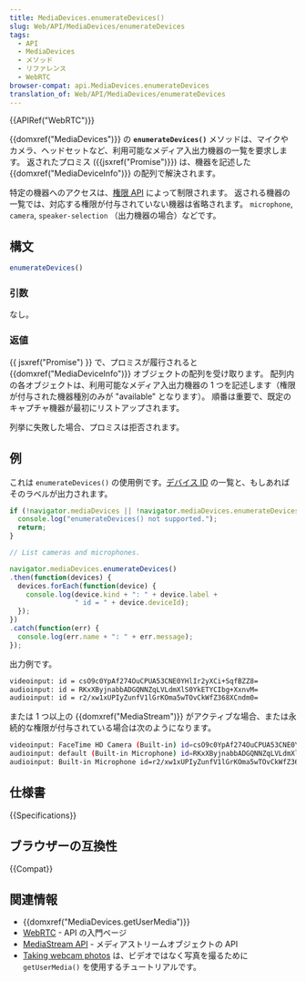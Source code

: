 ```yaml
---
title: MediaDevices.enumerateDevices()
slug: Web/API/MediaDevices/enumerateDevices
tags:
  - API
  - MediaDevices
  - メソッド
  - リファレンス
  - WebRTC
browser-compat: api.MediaDevices.enumerateDevices
translation_of: Web/API/MediaDevices/enumerateDevices
---
```

{{APIRef("WebRTC")}}

{{domxref("MediaDevices")}} の **`enumerateDevices()`** メソッドは、マイクやカメラ、ヘッドセットなど、利用可能なメディア入出力機器の一覧を要求します。
返されたプロミス ({{jsxref("Promise")}}) は、機器を記述した {{domxref("MediaDeviceInfo")}} の配列で解決されます。

特定の機器へのアクセスは、[権限 API](/ja/docs/Web/API/Permissions_API) によって制限されます。
返される機器の一覧では、対応する権限が付与されていない機器は省略されます。 `microphone`, `camera`, `speaker-selection` （出力機器の場合）などです。

## 構文

```js
enumerateDevices()
```

### 引数

なし。

### 返値

{{ jsxref("Promise") }} で、プロミスが履行されると {{domxref("MediaDeviceInfo")}} オブジェクトの配列を受け取ります。
配列内の各オブジェクトは、利用可能なメディア入出力機器の 1 つを記述します（権限が付与された機器種別のみが "available" となります）。
順番は重要で、既定のキャプチャ機器が最初にリストアップされます。

列挙に失敗した場合、プロミスは拒否されます。

## 例

これは `enumerateDevices()` の使用例です。[デバイス ID](/ja/docs/Web/API/MediaDeviceInfo/deviceId) の一覧と、もしあればそのラベルが出力されます。

```js
if (!navigator.mediaDevices || !navigator.mediaDevices.enumerateDevices) {
  console.log("enumerateDevices() not supported.");
  return;
}

// List cameras and microphones.

navigator.mediaDevices.enumerateDevices()
.then(function(devices) {
  devices.forEach(function(device) {
    console.log(device.kind + ": " + device.label +
                " id = " + device.deviceId);
  });
})
.catch(function(err) {
  console.log(err.name + ": " + err.message);
});
```

出力例です。

```bash
videoinput: id = csO9c0YpAf274OuCPUA53CNE0YHlIr2yXCi+SqfBZZ8=
audioinput: id = RKxXByjnabbADGQNNZqLVLdmXlS0YkETYCIbg+XxnvM=
audioinput: id = r2/xw1xUPIyZunfV1lGrKOma5wTOvCkWfZ368XCndm0=
```

または 1 つ以上の {{domxref("MediaStream")}} がアクティブな場合、または永続的な権限が付与されている場合は次のようになります。

```bash
videoinput: FaceTime HD Camera (Built-in) id=csO9c0YpAf274OuCPUA53CNE0YHlIr2yXCi+SqfBZZ8=
audioinput: default (Built-in Microphone) id=RKxXByjnabbADGQNNZqLVLdmXlS0YkETYCIbg+XxnvM=
audioinput: Built-in Microphone id=r2/xw1xUPIyZunfV1lGrKOma5wTOvCkWfZ368XCndm0=
```

## 仕様書

{{Specifications}}

## ブラウザーの互換性

{{Compat}}

## 関連情報

- {{domxref("MediaDevices.getUserMedia")}}
- [WebRTC](/ja/docs/Web/API/WebRTC_API) - API の入門ページ
- [MediaStream API](/ja/docs/Web/API/Media_Streams_API) - メディアストリームオブジェクトの API
- [Taking webcam photos](/ja/docs/Web/API/WebRTC_API/Taking_still_photos) は、ビデオではなく写真を撮るために `getUserMedia()` を使用するチュートリアルです。
